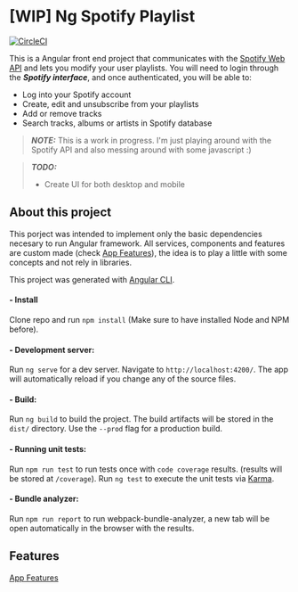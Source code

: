 # [WIP] Ng Spotify Playlist

[![CircleCI](https://circleci.com/gh/GonzaloChacon/ng-spotify-playlist.svg?style=svg)](https://circleci.com/gh/GonzaloChacon/ng-spotify-playlist)

This is a Angular front end project that communicates with the  [Spotify Web API](https://developer.spotify.com/web-api/) and lets you modify your user playlists. You will need to login through the ***Spotify interface***, and once authenticated, you will be able to:

- Log into your Spotify account
- Create, edit and unsubscribe from your playlists
- Add or remove tracks
- Search tracks, albums or artists in Spotify database

> ***NOTE:*** This is a work in progress.  I'm just playing around with the Spotify API and also messing around with some javascript :)

> ***TODO:***
> - Create UI for both desktop and mobile

## About this project

This porject was intended to implement only the basic dependencies necesary to run Angular framework. All services, components and features are custom made (check [App Features](doc/Features.md)), the idea is to play a little with some concepts and not rely in libraries.

This project was generated with [Angular CLI](https://github.com/angular/angular-cli).

#### **- Install**
Clone repo and run `npm install` (Make sure to have installed Node and NPM before).

#### **- Development server:**
Run `ng serve` for a dev server. Navigate to `http://localhost:4200/`. The app will automatically reload if you change any of the source files.

#### **- Build:**
Run `ng build` to build the project. The build artifacts will be stored in the `dist/` directory. Use the `--prod` flag for a production build.

#### **- Running unit tests:**
Run `npm run test` to run tests once with `code coverage` results. (results will be stored at `/coverage`).
Run `ng test` to execute the unit tests via [Karma](https://karma-runner.github.io).

#### **- Bundle analyzer:**
Run `npm run report` to run webpack-bundle-analyzer, a new tab will be open automatically in the browser with the results.

## Features

[App Features](doc/Features.md)
